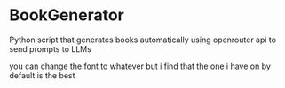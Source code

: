 # BookGenerator
Python script that generates books automatically using openrouter api to send prompts to LLMs

you can change the font to whatever but i find that the one i have on by default is the best
